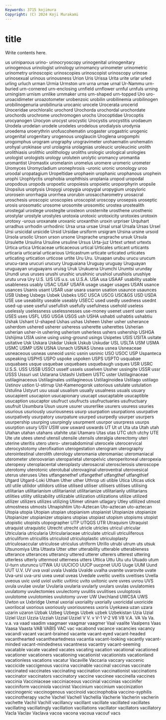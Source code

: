 ```yaml
---
Keywords: 3715 kojimura
Copyright: (C) 2024 Koji Murakami
---
```


# title

Write contents here.



us uriniparous urino- urinocryoscopy urinogenital urinogenitary urinogenous urinologist urinology
urinomancy urinometer urinometric urinometry urinoscopic urinoscopies urinoscopist urinoscopy urinose urinosexual
urinous urinousness Urion Uris Urissa Urita urite urlar urled urling
urluch urman Urmia Urmston urn urna urnae urnal Ur-Nammu urn-buried
urn-cornered urn-enclosing urnfield urnflower urnful urnfuls urning urningism urnism urnlike
urnmaker urns urn-shaped urn-topped Uro uro- uroacidimeter uroazotometer urobenzoic urobilin
urobilinemia urobilinogen urobilinogenuria urobilinuria urocanic urocele Urocerata urocerid Uroceridae urochloralic
urochord Urochorda urochordal urochordate urochords urochrome urochromogen urochs Urocoptidae Urocoptis
urocyanogen Urocyon urocyst urocystic Urocystis urocystitis urodaeum Urodela urodelan urodele
urodeles urodelous urodialysis urodynia uroedema uroerythrin urofuscohematin urogaster urogastric urogenic
urogenital urogenitary urogenous uroglaucin Uroglena urogomphi urogomphus urogram urography urogravimeter
urohaematin urohematin urohyal urokinase urol urolagnia urolagnias uroleucic uroleucinic urolith
urolithiasis urolithic urolithology uroliths urologic urological urologies urologist urologists urology
urolutein urolytic uromancy uromantia uromantist Uromastix uromelanin uromelus uromere uromeric
urometer Uromyces Uromycladium uronephrosis -uronic uronic uronology uroo uroodal uropatagium
Uropeltidae urophaein urophanic urophanous urophein urophi Urophlyctis urophobia urophthisis uroplania
uropod uropodal uropodous uropods uropoetic uropoiesis uropoietic uroporphyrin uropsile Uropsilus
uroptysis Uropygi uropygia uropygial uropygium uropyloric urorosein urorrhagia urorrhea urorubin
urosaccharometry urosacral uroschesis uroscopic uroscopies uroscopist uroscopy urosepsis uroseptic urosis
urosomatic urosome urosomite urosomitic urostea urostealith urostegal urostege urostegite urosteon
urosternite urosthene urosthenic urostylar urostyle urostyles urotoxia urotoxic urotoxicity urotoxies
urotoxin urotoxy -urous uroxanate uroxanic uroxanthin uroxin urpriser Urquhart urradhus
urrhodin urrhodinic Ursa ursa ursae Ursal ursal Ursala Ursas Ursel
Ursi ursicidal ursicide Ursid Ursidae ursiform ursigram Ursina ursine ursoid
Ursola ursolic Urson urson ursone Ursprache ursprache ursuk Ursula Ursulette
Ursulina Ursuline ursuline Ursus Urta-juz Urtext urtext urtexts Urtica urtica
Urticaceae urticaceous urtical Urticales urticant urticants urticaria urticarial urticarious Urticastrum
urticate urticated urticates urticating urtication urticose urtite Uru Uru. Uruapan
urubu urucu urucum urucu-rana urucuri urucury Uruguaiana Uruguay uruguay Uruguayan
uruguayan uruguayans uruisg Uruk Urukuena Urumchi Urumtsi urunday Urundi urus
uruses urushi urushic urushinic urushiol urushiols urushiye urutu urva Ury
U.S. U/S US u.s. us U.S.A. USA usa USAAF usability
usable usableness usably USAC USAF USAFA usage usager usages USAN
usance usances Usanis usant USAR usar usara usaron usation usaunce
usaunces USB Usbeg Usbegs Usbek Usbeks USC USCA USCG USC&GS
USD USDA USE use useability useable useably USECC used usedly
usedness usednt used-up usee useful usefullish usefully usefulness usehold useless
uselessly uselessness uselessnesses use-money usenet usent user users USES uses
USFL USG USGA USGS ush USHA ushabti ushabtis ushabtiu Ushak
Ushant U-shaped Ushas ushas Usheen Usher usher usherance usherdom ushered
usherer usheress usherette usherettes Usherian usherian usher-in ushering usherism usherless
ushers ushership USHGA Ushijima USIA usine using using-ground usings Usipetes
USIS USITA usitate usitative Usk Uskara Uskdar Uskok Uskub Uskudar
USL USLTA USM USMA USMC USMP USN USNA Usnach USNAS
Usnea usnea Usneaceae usneaceous usneas usneoid usnic usnin usninic USO
USOC USP Uspanteca uspeaking USPHS USPO uspoke uspoken USPS USPTO
usquabae usquabaes usque usquebae usquebaes usquebaugh usques USR USRC U.S.S.
USS USSB USSCt usself ussels usselven Ussher ussingite USSR ussr
USSS Ussuri ust Ustarana Ustashi Ustbem USTC uster Ustilaginaceae ustilaginaceous
Ustilaginales ustilagineous Ustilaginoidea Ustilago ustilago Ustinov ustion U-stirrup Ust-Kamenogorsk ustorious
ustulate ustulation Ustulina Ustyurt usu usual usualism usually usualness usuals
usuary usucapient usucapion usucapionary usucapt usucaptable usucaptible usucaption usucaptor usufruct
usufructs usufructuaries usufructuary usufruit Usumbura Usun usure usurer usurerlike usurers
usuress usuries usurious usuriously usuriousness usurp usurpation usurpations usurpative usurpatively
usurpatory usurpature usurped usurpedly usurper usurpers usurpership usurping usurpingly usurpment
usurpor usurpress usurps usurption usury USV USW usw usward uswards
UT Ut ut Uta uta Utah utah Utahan utahan utahans
utahite utai Utamaro Utas utas UTC utch utchy UTE Ute
ute utees utend utensil utensile utensils uteralgia uterectomy uteri uterine
uteritis utero utero- uteroabdominal uterocele uterocervical uterocystotomy uterofixation uterogestation uterogram
uterography uterointestinal uterolith uterology uteromania uteromaniac uteromaniacal uterometer uteroovarian uteroparietal
uteropelvic uteroperitoneal uteropexia uteropexy uteroplacental uteroplasty uterosacral uterosclerosis uteroscope uterotomy
uterotonic uterotubal uterovaginal uteroventral uterovesical uterus uteruses Utes utfangenethef utfangethef
utfangthef utfangthief Utgard Utgard-Loki Utham Uther uther Uthrop uti utible
Utica Uticas utick util utile utilidor utilidors utilise utilised utiliser
utilisers utilises utilising utilitarian utilitarianism utilitarianist utilitarianize utilitarianly utilitarians utilities
utility utilizability utilizable utilization utilizations utilize utilized utilizer utilizers utilizes
utilizing Utimer utinam utlagary Utley utlilized utmost utmostness utmosts Utnapishtim
Uto-Aztecan Uto-aztecan uto-aztecan Utopia utopia Utopian utopian utopianism utopianist Utopianize
utopianize Utopianizer utopianizer utopians utopias utopiast utopism utopisms utopist utopistic
utopists utopographer UTP UTQGS UTR Utraquism Utraquist utraquist utraquistic Utrecht
utrecht utricle utricles utricul utricular Utricularia utricularia Utriculariaceae utriculate utriculi
utriculiferous utriculiform utriculitis utriculoid utriculoplastic utriculoplasty utriculosaccular utriculose utriculus utriform
Utrillo utrubi utrum uts utsuk Utsunomiya Utta Uttasta Utter utter
utterability utterable utterableness utterance utterances utterancy uttered utterer utterers utterest
uttering utterless utterly uttermost utterness utters Uttica Uttu Utu utu
Utuado utum U-turn uturuncu UTWA UU UUCICO UUCP uucpnet UUG
Uuge UUM Uund UUT U.V. UV uva uval uvala Uvalda
Uvalde uvalha uvanite uvarovite uvate Uva-ursi uva-ursi uvea uveal uveas
Uvedale uveitic uveitis uveitises Uvella uveous uvic uvid uviol uvitic
uvitinic uvito uvitonic uvre uvres uvrou UVS uvula uvulae uvular
Uvularia uvularia uvularly uvulars uvulas uvulatomies uvulatomy uvulectomies uvulectomy uvulitis
uvulitises uvuloptosis uvulotome uvulotomies uvulotomy uvver UW Uwchland UWCSA UWS
Uwton ux Uxbridge Uxmal uxorial uxoriality uxorially uxoricidal uxoricide uxorilocal
uxorious uxoriously uxoriousness uxoris Uyekawa uzan uzara uzarin uzaron Uzbak
Uzbeg Uzbegs Uzbek uzbek Uzbekistan Uzia Uzial Uziel Uzzi Uzzia
Uzziah Uzzial Uzziel V V. v V-1 V-2 V6 V8
V.A. VA Va Va. v.a. va vaad vaadim vaagmaer vaagmar
vaagmer Vaal vaalite Vaalpens Vaas Vaasa Vaasta VAB VABIS VAC
vac vacabond vacance vacancies vacancy vacandi vacant vacant-brained vacante vacant-eyed
vacant-headed vacanthearted vacantheartedness vacantia vacant-looking vacantly vacant-minded vacant-mindedness vacantness vacantry
vacant-seeming vacatable vacate vacated vacates vacating vacation vacational vacationed vacationer
vacationers vacationing vacationist vacationists vacationland vacationless vacations vacatur Vacaville Vaccaria
vaccary vaccenic vaccicide vaccigenous vaccina vaccinable vaccinal vaccinas vaccinate vaccinated
vaccinates vaccinating vaccination vaccinationist vaccinations vaccinator vaccinators vaccinatory vaccine vaccinee
vaccinella vaccines vaccinia Vacciniaceae vacciniaceous vaccinial vaccinias vaccinifer vacciniform vacciniola
vaccinist Vaccinium vaccinium vaccinization vaccinogenic vaccinogenous vaccinoid vaccinophobia vaccino-syphilis vaccinotherapy
vache Vachel Vachell Vachellia Vacherie Vacherin vacherin vachette Vachil Vachill
vacillancy vacillant vacillate vacillated vacillates vacillating vacillatingly vacillation vacillations vacillator
vacillators vacillatory Vacla Vaclav Vaclava vacoa vacona vacoua vacouf vacs
